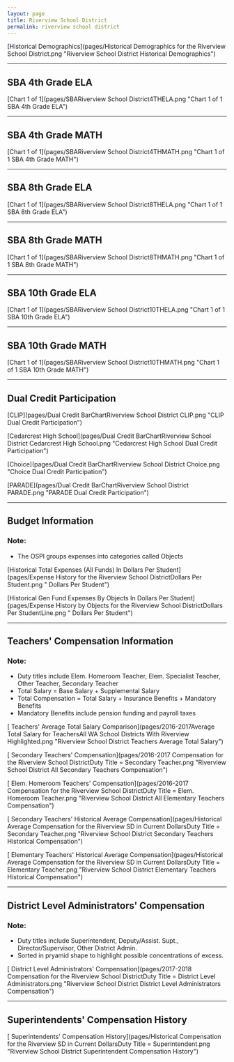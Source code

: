 ```yaml
---
layout: page
title: Riverview School District
permalink: riverview school district
---
```



[Historical Demographics](pages/Historical Demographics for the Riverview School District.png "Riverview School District Historical Demographics")

___

## SBA 4th Grade ELA

[Chart 1 of 1](pages/SBARiverview School District4THELA.png "Chart 1 of 1 SBA 4th Grade ELA")


___

## SBA 4th Grade MATH

[Chart 1 of 1](pages/SBARiverview School District4THMATH.png "Chart 1 of 1 SBA 4th Grade MATH")


___

## SBA 8th Grade ELA

[Chart 1 of 1](pages/SBARiverview School District8THELA.png "Chart 1 of 1 SBA 8th Grade ELA")


___

## SBA 8th Grade MATH

[Chart 1 of 1](pages/SBARiverview School District8THMATH.png "Chart 1 of 1 SBA 8th Grade MATH")


___

## SBA 10th Grade ELA

[Chart 1 of 1](pages/SBARiverview School District10THELA.png "Chart 1 of 1 SBA 10th Grade ELA")


___

## SBA 10th Grade MATH

[Chart 1 of 1](pages/SBARiverview School District10THMATH.png "Chart 1 of 1 SBA 10th Grade MATH")


___

## Dual Credit Participation

[CLIP](pages/Dual Credit BarChartRiverview School District CLIP.png "CLIP Dual Credit Participation")

[Cedarcrest High School](pages/Dual Credit BarChartRiverview School District Cedarcrest High School.png "Cedarcrest High School Dual Credit Participation")

[Choice](pages/Dual Credit BarChartRiverview School District Choice.png "Choice Dual Credit Participation")

[PARADE](pages/Dual Credit BarChartRiverview School District PARADE.png "PARADE Dual Credit Participation")


___

## Budget Information
### Note:
- The OSPI groups expenses into categories called Objects

[Historical Total Expenses (All Funds) In Dollars Per Student](pages/Expense History for the Riverview School DistrictDollars Per Student.png " Dollars Per Student")

[Historical Gen Fund Expenses By Objects In Dollars Per Student](pages/Expense History by Objects for the Riverview School DistrictDollars Per StudentLine.png " Dollars Per Student")


___

## Teachers' Compensation Information
### Note:
- Duty titles include Elem. Homeroom Teacher, Elem. Specialist Teacher, Other Teacher, Secondary Teacher
- Total Salary = Base Salary + Supplemental Salary
- Total Compensation = Total Salary + Insurance Benefits + Mandatory Benefits
- Mandatory Benefits include pension funding and payroll taxes

[ Teachers' Average Total Salary Comparison](pages/2016-2017Average Total Salary for TeachersAll WA School Districts With Riverview Highlighted.png "Riverview School District Teachers Average Total Salary")

[ Secondary Teachers' Compensation](pages/2016-2017 Compensation for the Riverview School DistrictDuty Title = Secondary Teacher.png "Riverview School District All Secondary Teachers Compensation")

[ Elem. Homeroom Teachers' Compensation](pages/2016-2017 Compensation for the Riverview School DistrictDuty Title = Elem. Homeroom Teacher.png "Riverview School District All Elementary Teachers Compensation")

[ Secondary Teachers' Historical Average Compensation](pages/Historical Average Compensation for the Riverview SD in Current DollarsDuty Title = Secondary Teacher.png "Riverview School District Secondary Teachers Historical Compensation")

[ Elementary Teachers' Historical Average Compensation](pages/Historical Average Compensation for the Riverview SD in Current DollarsDuty Title = Elementary Teacher.png "Riverview School District Elementary Teachers Historical Compensation")


___

## District Level Administrators' Compensation

### Note:
- Duty titles include Superintendent, Deputy/Assist. Supt., Director/Supervisor, Other District Admin.
- Sorted in pryamid shape to highlight possible concentrations of excess.

[ District Level Administrators' Compensation](pages/2017-2018 Compensation for the Riverview School DistrictDuty Title = District Level Administrators.png "Riverview School District District Level Administrators Compensation")


___

## Superintendents' Compensation History

[ Superintendents' Compensation History](pages/Historical Compensation for the Riverview SD in Current DollarsDuty Title = Superintendent.png "Riverview School District Superintendent Compensation History")

